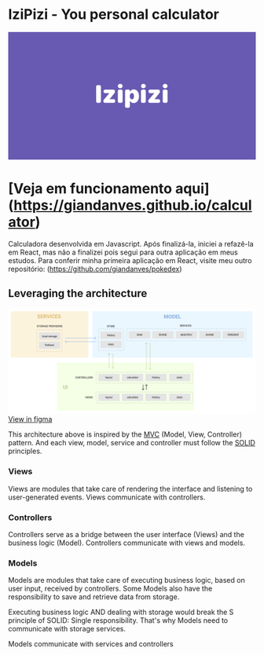 # IziPizi - You personal calculator

![Logo](images/Izipizi.png)


# [Veja em funcionamento aqui] (https://giandanves.github.io/calculator)
Calculadora desenvolvida em Javascript. Após finalizá-la, iniciei a refazê-la em React, mas não a finalizei pois segui para outra aplicação em meus estudos. Para conferir minha primeira aplicação em React, visite meu outro repositório: (https://github.com/giandanves/pokedex)


## Leveraging the architecture

![Architecture](images/architecture.png)
[View in figma](https://www.figma.com/file/J7ymhrHDASUOpXp2jHO2Dh/Architecture-chart)

This architecture above is inspired by the [MVC](https://pt.wikipedia.org/wiki/MVC) (Model, View, Controller) pattern. And each view, model, service and controller
must follow the [SOLID](https://pt.wikipedia.org/wiki/SOLID) principles.

### Views

Views are modules that take care of rendering the interface and listening to user-generated events. Views communicate with controllers.

### Controllers

Controllers serve as a bridge between the user interface (Views) and the business logic (Model). Controllers communicate with views and models.

### Models

Models are modules that take care of executing business logic, based on user input, received by controllers. Some Models also have the responsibility to save and retrieve data from storage.

Executing business logic AND dealing with storage would break the S principle of SOLID: Single responsibility. That's why Models need to communicate with storage services.

Models communicate with services and controllers
